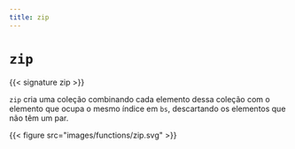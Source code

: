 ```yaml
---
title: zip
---
```


# `zip`

{{< signature zip >}}

`zip` cria uma coleção combinando cada elemento dessa coleção com o elemento que ocupa o mesmo índice em `bs`, descartando os elementos que não têm um par.

{{< figure src="images/functions/zip.svg" >}}
